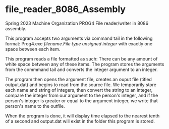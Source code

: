 # file_reader_8086_Assembly
Spring 2023 Machine Organization PROG4
File reader/writer in 8086 assembly. 

This program accepts two arguments via command tail in the following format:
Prog4.exe *filename.File type* *unsigned integer* 
with exactly one space between each item.

This program reads a file formatted as such: 
<name> <unsigned integer>
There can be any amount of white space between any of these items. 
The program stores the arguments from the commmand tail and converts 
the integer argument to an integer. 

The program then opens the argument file, creates an ouput file (titled
output.dat) and begins to read from the source file. We temporarily store
each name and string of integers, then convert the string to an integer, 
compare the integer from our argument to the person's integer, and if the 
person's integer is greater or equal to the argument integer, we write that
person's name to the outfile. 

When the program is done, it will display time elapsed to the nearest tenth
of a second and output.dat will exist in the folder this program is stored.


